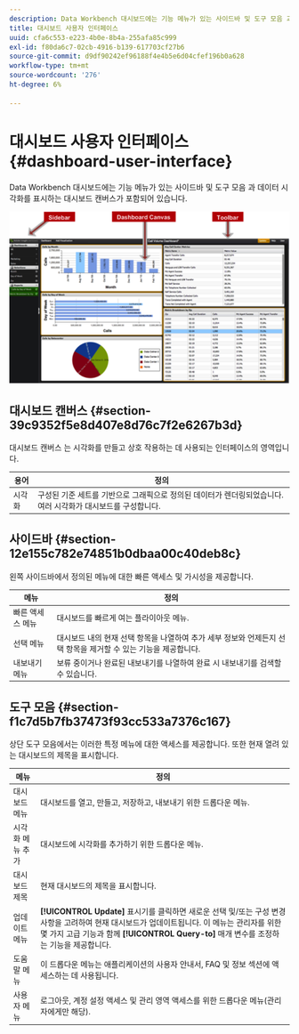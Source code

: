 ```yaml
---
description: Data Workbench 대시보드에는 기능 메뉴가 있는 사이드바 및 도구 모음 과 데이터 시각화를 표시하는 대시보드 캔버스가 포함되어 있습니다.
title: 대시보드 사용자 인터페이스
uuid: cfa6c553-e223-4b0e-8b4a-255afa85c999
exl-id: f80da6c7-02cb-4916-b139-617703cf27b6
source-git-commit: d9df90242ef96188f4e4b5e6d04cfef196b0a628
workflow-type: tm+mt
source-wordcount: '276'
ht-degree: 6%

---
```


# 대시보드 사용자 인터페이스{#dashboard-user-interface}

Data Workbench 대시보드에는 기능 메뉴가 있는 사이드바 및 도구 모음 과 데이터 시각화를 표시하는 대시보드 캔버스가 포함되어 있습니다.

![](assets/dashboard_ui.png)

## 대시보드 캔버스 {#section-39c9352f5e8d407e8d76c7f2e6267b3d}

대시보드 캔버스 는 시각화를 만들고 상호 작용하는 데 사용되는 인터페이스의 영역입니다.

| 용어 | 정의 |
|---|---|
| 시각화 | 구성된 기준 세트를 기반으로 그래픽으로 정의된 데이터가 렌더링되었습니다. 여러 시각화가 대시보드를 구성합니다. |

## 사이드바 {#section-12e155c782e74851b0dbaa00c40deb8c}

왼쪽 사이드바에서 정의된 메뉴에 대한 빠른 액세스 및 가시성을 제공합니다.

| 메뉴 | 정의 |
|---|---|
| 빠른 액세스 메뉴 | 대시보드를 빠르게 여는 플라이아웃 메뉴. |
| 선택 메뉴 | 대시보드 내의 현재 선택 항목을 나열하여 추가 세부 정보와 언제든지 선택 항목을 제거할 수 있는 기능을 제공합니다. |
| 내보내기 메뉴 | 보류 중이거나 완료된 내보내기를 나열하여 완료 시 내보내기를 검색할 수 있습니다. |

## 도구 모음 {#section-f1c7d5b7fb37473f93cc533a7376c167}

상단 도구 모음에서는 이러한 특정 메뉴에 대한 액세스를 제공합니다. 또한 현재 열려 있는 대시보드의 제목을 표시합니다.

| 메뉴 | 정의 |
|---|---|
| 대시보드 메뉴 | 대시보드를 열고, 만들고, 저장하고, 내보내기 위한 드롭다운 메뉴. |
| 시각화 메뉴 추가 | 대시보드에 시각화를 추가하기 위한 드롭다운 메뉴. |
| 대시보드 제목 | 현재 대시보드의 제목을 표시합니다. |
| 업데이트 메뉴 | **[!UICONTROL Update]** 표시기를 클릭하면 새로운 선택 및/또는 구성 변경 사항을 고려하여 현재 대시보드가 업데이트됩니다. 이 메뉴는 관리자를 위한 몇 가지 고급 기능과 함께 **[!UICONTROL Query-to]** 매개 변수를 조정하는 기능을 제공합니다. |
| 도움말 메뉴 | 이 드롭다운 메뉴는 애플리케이션의 사용자 안내서, FAQ 및 정보 섹션에 액세스하는 데 사용됩니다. |
| 사용자 메뉴 | 로그아웃, 계정 설정 액세스 및 관리 영역 액세스를 위한 드롭다운 메뉴(관리자에게만 해당). |
